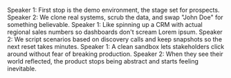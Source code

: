 Speaker 1: First stop is the demo environment, the stage set for prospects.
Speaker 2: We clone real systems, scrub the data, and swap "John Doe" for something believable.
Speaker 1: Like spinning up a CRM with actual regional sales numbers so dashboards don't scream Lorem ipsum.
Speaker 2: We script scenarios based on discovery calls and keep snapshots so the next reset takes minutes.
Speaker 1: A clean sandbox lets stakeholders click around without fear of breaking production.
Speaker 2: When they see their world reflected, the product stops being abstract and starts feeling inevitable.
